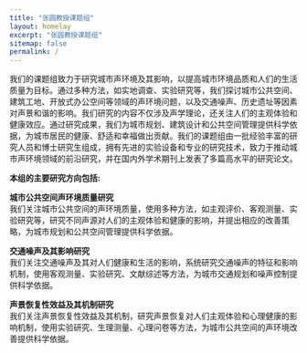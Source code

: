 ```yaml
---
title: "张圆教授课题组"
layout: homelay
excerpt: "张圆教授课题组"
sitemap: false
permalink: /
---
```


我们的课题组致力于研究城市声环境及其影响，以提高城市环境品质和人们的生活质量为目标。通过多种方法，如实地调查、实验研究等，我们探讨城市公共空间、建筑工地、开放式办公空间等领域的声环境问题，以及交通噪声、历史遗址等因素对声景和谐的影响。我们研究的内容不仅涉及声学理论，还关注人们的主观体验和健康效应。通过研究成果，我们为城市规划、建筑设计和公共空间管理提供科学依据，为城市居民的健康、舒适和幸福做出贡献。我们的课题组由一批经验丰富的研究人员和博士研究生组成，拥有先进的实验设备和专业的研究技术，致力于推动城市声环境领域的前沿研究，并在国内外学术期刊上发表了多篇高水平的研究论文。


**本组的主要研究方向包括:**

**城市公共空间声环境质量研究**  
我们关注城市公共空间的声环境质量，使用多种方法，如主观评价、客观测量、实验研究等，研究不同声源对人们的主观体验和健康的影响，并提出相应的改善策略，为城市规划和公共空间管理提供科学依据。

**交通噪声及其影响研究**  
我们关注交通噪声及其对人们健康和生活的影响，系统研究交通噪声的特征和影响机制，使用客观测量、实验研究、文献综述等方法，为城市交通规划和噪声控制提供科学依据。

**声景恢复性效益及其机制研究**  
我们关注声景恢复性效益及其机制，研究声景恢复对人们主观体验和心理健康的影响机制，使用实验研究、生理测量、心理问卷等方法，为城市公共空间的声环境改善提供科学依据。

<br>
